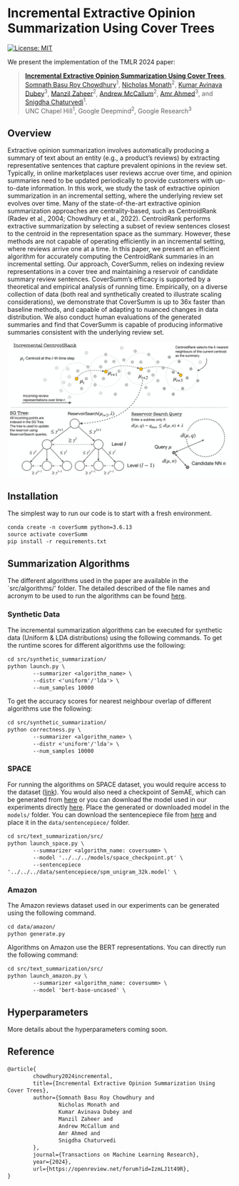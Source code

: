 # Incremental Extractive Opinion Summarization Using Cover Trees

[![License: MIT](https://img.shields.io/badge/License-MIT-green``.svg)](https://opensource.org/licenses/MIT)

We present the implementation of the TMLR 2024 paper:

> [**Incremental Extractive Opinion Summarization Using Cover Trees**](https://arxiv.org/pdf/2401.08047),<br/>
[Somnath Basu Roy Chowdhury](https://www.cs.unc.edu/~somnath/)<sup>1</sup>, [Nicholas Monath](https://people.cs.umass.edu/~nmonath/)<sup>2</sup>, [Kumar Avinava Dubey](https://scholar.google.co.in/citations?user=tBbUAfsAAAAJ&hl=en)<sup>3</sup>, [Manzil Zaheer](https://scholar.google.com/citations?hl=en&user=A33FhJMAAAAJ)<sup>2</sup>, [Andrew McCallum](https://people.cs.umass.edu/~mccallum/)<sup>2</sup>, [Amr Ahmed](https://scholar.google.co.in/citations?user=tBbUAfsAAAAJ&hl=en)<sup>3</sup>, and [Snigdha Chaturvedi](https://sites.google.com/site/snigdhac/)<sup>1</sup>. <br>
UNC Chapel Hill<sup>1</sup>,  Google Deepmind<sup>2</sup>, Google Research<sup>3</sup>

## Overview

Extractive opinion summarization involves automatically producing a summary of text about an entity (e.g., a product’s reviews) by extracting representative sentences that capture prevalent opinions in the review set. Typically, in online marketplaces user reviews accrue over time, and opinion summaries need to be updated periodically to provide customers with up-to-date information. In this work, we study the task of extractive opinion summarization in an incremental setting, where the underlying review set evolves over time. Many of the state-of-the-art extractive opinion summarization approaches are centrality-based, such as CentroidRank (Radev et al., 2004; Chowdhury et al., 2022). CentroidRank performs extractive summarization by selecting a subset of review sentences closest to the centroid in the representation space as the summary. However, these methods are not capable of operating efficiently in an incremental setting, where reviews arrive one at a time. In this paper, we present an efficient algorithm for accurately computing the CentroidRank summaries in an incremental setting. Our approach, CoverSumm, relies on indexing review representations in a cover tree and maintaining a reservoir of candidate summary review sentences. CoverSumm’s efficacy is supported by a theoretical and empirical analysis of running time. Empirically, on a diverse collection of data (both real and synthetically created to illustrate scaling considerations), we demonstrate that CoverSumm is up to 36x faster than baseline methods, and capable of adapting to nuanced changes in data distribution. We also conduct human evaluations of the generated summaries and find that CoverSumm is capable of producing informative summaries consistent with the underlying review set.


![alt text](https://github.com/brcsomnath/CoverSumm/blob/master/data/intro_figure.png?raw=true)

## Installation
The simplest way to run our code is to start with a fresh environment.
```
conda create -n coverSumm python=3.6.13
source activate coverSumm
pip install -r requirements.txt
```

## Summarization Algorithms

The different algorithms used in the paper are available in the `src/algorithms/' folder. The detailed described of the file names and acronym to be used to run the algorithms can be found [here](src/algorithms/README.md). 



### Synthetic Data

The incremental summarization algorithms can be executed for synthetic data (Uniform & LDA distributions) using the following commands. To get the runtime scores for different algorithms use the following:

```
cd src/synthetic_summarization/
python launch.py \
        --summarizer <algorithm_name> \
        --distr <'uniform'/'lda'> \
        --num_samples 10000
```

To get the accuracy scores for nearest neighbour overlap of different algorithms use the following:

```
cd src/synthetic_summarization/
python correctness.py \
        --summarizer <algorithm_name> \
        --distr <'uniform'/'lda'> \
        --num_samples 10000
```

### SPACE

For running the algorithms on SPACE dataset, you would require access to the dataset ([link](https://github.com/stangelid/qt/)). You would also need a checkpoint of SemAE, which can be generated from [here](https://github.com/brcsomnath/SemAE/) or you can download the model used in our experiments directly [here](https://drive.google.com/file/d/12WRp7y_a-GiG8z4gP-_tJIuuRP-8qq6Q/view?usp=sharing). Place the generated or downloaded model in the `models/` folder. You can download the sentencepiece file from [here](https://github.com/stangelid/qt/tree/main/data/sentencepiece) and place it in the `data/sentencepiece/` folder.

```
cd src/text_summarization/src/
python launch_space.py \
        --summarizer <algorithm_name: coversumm> \
        --model '../../../models/space_checkpoint.pt' \
        --sentencepiece '../../../data/sentencepiece/spm_unigram_32k.model' \
```

### Amazon

The Amazon reviews dataset used in our experiments can be generated using the following command.

```
cd data/amazon/
python generate.py
```


Algorithms on Amazon use the BERT representations. You can directly run the following command:

```
cd src/text_summarization/src/
python launch_amazon.py \
        --summarizer <algorithm_name: coversumm> \
        --model 'bert-base-uncased' \
```

## Hyperparameters

More details about the hyperparameters coming soon.

## Reference

```
@article{
        chowdhury2024incremental,
        title={Incremental Extractive Opinion Summarization Using Cover Trees},
        author={Somnath Basu Roy Chowdhury and 
                Nicholas Monath and 
                Kumar Avinava Dubey and 
                Manzil Zaheer and
                Andrew McCallum and
                Amr Ahmed and 
                Snigdha Chaturvedi
        },
        journal={Transactions on Machine Learning Research},
        year={2024},
        url={https://openreview.net/forum?id=IzmLJ1t49R},
}
```
